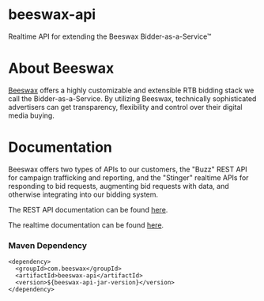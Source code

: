 # beeswax-api
Realtime API for extending the Beeswax Bidder-as-a-Service&trade;

# About Beeswax
[Beeswax](https://www.beeswax.com) offers a highly customizable and extensible RTB bidding stack we call the Bidder-as-a-Service. By utilizing Beeswax, technically sophisticated advertisers can get transparency, flexibility and control over their digital media buying.

# Documentation
Beeswax offers two types of APIs to our customers, the "Buzz" REST API for campaign trafficking and reporting, and the "Stinger" realtime APIs for responding to bid requests, augmenting bid requests with data, and otherwise integrating into our bidding system.

The REST API documentation can be found [here](http://docs.beeswax.com/docs/getting-started).

The realtime documentation can be found [here](http://docs.beeswax.com/docs/about-the-stinger-bidder).


### Maven Dependency

    <dependency>
      <groupId>com.beeswax</groupId>
      <artifactId>beeswax-api</artifactId>
      <version>${beeswax-api-jar-version}</version>
    </dependency>

